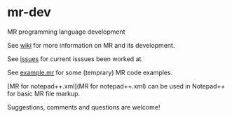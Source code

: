 # mr-dev
MR programming language development

See [wiki](https://github.com/meircif/mr-dev/wiki) for more information on MR and its development.

See [issues](https://github.com/meircif/mr-dev/issues) for current isssues been worked at.

See [example.mr](example.mr) for some (temprary) MR code examples.

[MR for notepad++.xml](MR for notepad++.xml) can be used in Notepad++ for basic MR file markup.

Suggestions, comments and questions are welcome!
